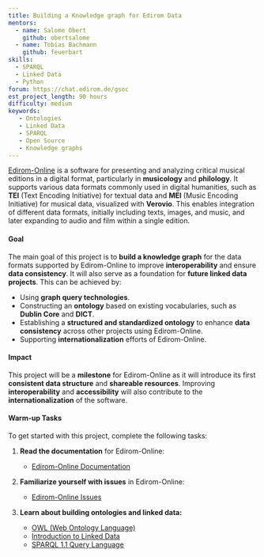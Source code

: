 ```yaml
---
title: Building a Knowledge graph for Edirom Data
mentors:  
  - name: Salome Obert
    github: obertsalome
  - name: Tobias Bachmann
    github: feuerbart
skills: 
  - SPARQL
  - Linked Data
  - Python
forum: https://chat.edirom.de/gsoc
est_project_length: 90 hours
difficulty: medium
keywords:
   - Ontologies
   - Linked Data
   - SPARQL
   - Open Source
   - Knowledge graphs
---
```


[Edirom-Online](https://github.com/Edirom/Edirom-Online) is a software for presenting and analyzing critical musical editions in a digital format, particularly in **musicology** and **philology**. It supports various data formats commonly used in digital humanities, such as **TEI** (Text Encoding Initiative) for textual data and **MEI** (Music Encoding Initiative) for musical data, visualized with **Verovio**. This enables integration of different data formats, initially including texts, images, and music, and later expanding to audio and film within a single edition.

#### Goal
The main goal of this project is to **build a knowledge graph** for the data 
formats supported by Edirom-Online to improve **interoperability** and 
ensure **data consistency**. 
It will also serve as a foundation for **future linked data projects**. 
This can be achieved by:

- Using **graph query technologies**.
- Constructing an **ontology** based on existing vocabularies, such as **Dublin Core** and **DICT**.
- Establishing a **structured and standardized ontology** to enhance **data consistency** across other projects using Edirom-Online.
- Supporting **internationalization** efforts of Edirom-Online.

#### Impact
This project will be a **milestone** for Edirom-Online as it will introduce its first **consistent data structure** and **shareable resources**. Improving **interoperability** and **accessibility** will also contribute to the **internationalization** of the software.

#### Warm-up Tasks
To get started with this project, complete the following tasks:

1. **Read the documentation** for Edirom-Online:  
   - [Edirom-Online Documentation](https://github.com/Edirom/Edirom-Online/tree/develop/docs)

2. **Familiarize yourself with issues** in Edirom-Online:  
   - [Edirom-Online Issues](https://github.com/Edirom/Edirom-Online/issues)

3. **Learn about building ontologies and linked data:**  
   - [OWL (Web Ontology Language)](https://www.w3.org/OWL/)  
   - [Introduction to Linked Data](https://www.w3.org/wiki/LinkedData)  
   - [SPARQL 1.1 Query Language](https://www.w3.org/TR/sparql11-query/)  
